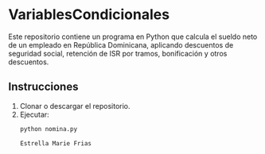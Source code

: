 # VariablesCondicionales

Este repositorio contiene un programa en Python que calcula el sueldo neto de un empleado en República Dominicana,
aplicando descuentos de seguridad social, retención de ISR por tramos, bonificación y otros descuentos.

## Instrucciones

1. Clonar o descargar el repositorio.
2. Ejecutar:
   ```bash
   python nomina.py
   
   Estrella Marie Frias